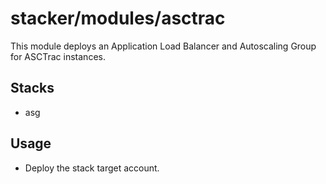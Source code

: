 # stacker/modules/asctrac

This module deploys an Application Load Balancer and Autoscaling Group for ASCTrac instances.


## Stacks
- asg

## Usage
- Deploy the stack target account.
